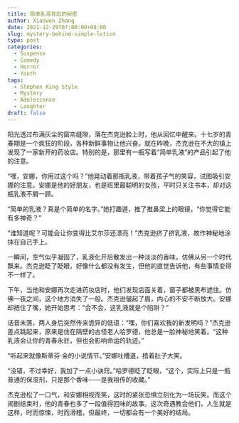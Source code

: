```yaml
---
title: 简单乳液背后的秘密
author: Xiaowen Zhang
date: 2021-12-29T07:00:00+08:00
slug: mystery-behind-simple-lotion
type: post
categories:
  - Suspense
  - Comedy
  - Horror
  - Youth
tags:
  - Stephen King Style
  - Mystery
  - Adolescence
  - Laughter
draft: false
---
```


阳光透过布满灰尘的窗帘缝隙，落在杰克逊脸上时，他从回忆中醒来。十七岁的青春期是一个疯狂的阶段，各种新鲜事物让他兴奋。就在昨晚，杰克逊在不大的镇上发现了一家新开的药妆店。特别的是，那里有一瓶写着“简单乳液”的产品引起了他的注意。

“嘿，安娜，你用过这个吗？”他晃动着那瓶乳液，带着孩子气的笑容，试图吸引安娜的注意。安娜是他的好朋友，也是班里最聪明的女孩，平时只关注书本，却对这瓶乳液不屑一顾。

“简单的乳液？真是个简单的名字。”她打趣道，推了推鼻梁上的眼镜，“你觉得它能有多神奇？”

“谁知道呢？可能会让你变得比艾尔莎还漂亮！”杰克逊挤了挤乳液，故作神秘地涂抹在自己手上。

一瞬间，空气似乎凝固了，乳液化开后散发出一种淡淡的香味，仿佛从另一个时代飘来。杰克逊眨了眨眼，好像什么都没有发生，但他的直觉告诉他，有些事情变得不一样了。

下午，当他和安娜再次走进药妆店时，他们发现店面关着，窗子都被黑布遮住。仿佛一夜之间，这个地方消失了一般。杰克逊皱起了眉，内心的不安不断放大。安娜却捂住了嘴，她开始思考：“会不会，这乳液就是个陷阱？”

话音未落，两人身后突然传来诡异的低语：“嘿，你们喜欢我的新发明吗？”杰克逊差点跳起来，原来是住在隔壁的古怪老人哈罗德，他总是一脸神秘地笑着。“这种乳液会让你的青春永驻，但也会影响命运的轨迹。”

“听起来就像斯蒂芬·金的小说情节。”安娜吐槽道，捂着肚子大笑。

“没错，不过幸好，我加了一点小诀窍。”哈罗德眨了眨眼，“这个，实际上只是一瓶普通的保湿剂，只是那个香味——是我祖传的收藏。”

杰克逊松了一口气，和安娜相视而笑，这时的紧张恐惧立刻化为一场玩笑。而这个闹剧结束时，他的青春也多了一段值得回味的故事。这次奇遇教会他们，人生就是这样，时而惊悚，时而滑稽，但最终，一切都会有一个美好的结局。